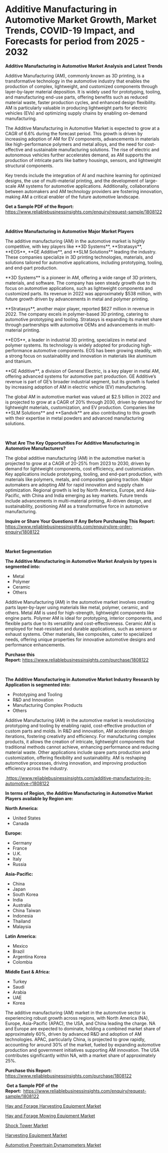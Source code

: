 <p><h1>Additive Manufacturing in Automotive Market Growth, Market Trends, COVID-19 Impact, and Forecasts for period from 2025 - 2032</h1></p><p><strong>Additive Manufacturing in Automotive Market Analysis and Latest Trends</strong></p>
<p><p>Additive Manufacturing (AM), commonly known as 3D printing, is a transformative technology in the automotive industry that enables the production of complex, lightweight, and customized components through layer-by-layer material deposition. It is widely used for prototyping, tooling, and manufacturing end-use parts, offering benefits such as reduced material waste, faster production cycles, and enhanced design flexibility. AM is particularly valuable in producing lightweight parts for electric vehicles (EVs) and optimizing supply chains by enabling on-demand manufacturing.</p><p>The Additive Manufacturing in Automotive Market is expected to grow at a CAGR of 6.6% during the forecast period. This growth is driven by increasing adoption of AM for EV components, advancements in materials like high-performance polymers and metal alloys, and the need for cost-effective and sustainable manufacturing solutions. The rise of electric and autonomous vehicles further accelerates demand, as AM supports the production of intricate parts like battery housings, sensors, and lightweight structural components.</p><p>Key trends include the integration of AI and machine learning for optimized designs, the use of multi-material printing, and the development of large-scale AM systems for automotive applications. Additionally, collaborations between automakers and AM technology providers are fostering innovation, making AM a critical enabler of the future automotive landscape.</p></p>
<p><strong>Get a Sample PDF of the Report:&nbsp;</strong> <a href="https://www.reliablebusinessinsights.com/enquiry/request-sample/1808122?utm_campaign=1091&utm_medium=2&utm_source=Github&utm_content=ia&utm_term=22012025&utm_id=additive-manufacturing-in-automotive">https://www.reliablebusinessinsights.com/enquiry/request-sample/1808122</a></p>
<p>&nbsp;</p>
<p><strong>Additive Manufacturing in Automotive Major Market Players</strong></p>
<p><p>The additive manufacturing (AM) in the automotive market is highly competitive, with key players like **3D Systems**, **Stratasys**, **EOS**, **GE Additive**, and **SLM Solutions** leading the industry. These companies specialize in 3D printing technologies, materials, and solutions tailored for automotive applications, including prototyping, tooling, and end-part production.</p><p>**3D Systems** is a pioneer in AM, offering a wide range of 3D printers, materials, and software. The company has seen steady growth due to its focus on automotive applications, such as lightweight components and customized parts. Its revenue in 2022 was approximately $538 million, with future growth driven by advancements in metal and polymer printing.</p><p>**Stratasys**, another major player, reported $627 million in revenue in 2022. The company excels in polymer-based 3D printing, catering to automotive prototyping and tooling. Stratasys is expanding its market share through partnerships with automotive OEMs and advancements in multi-material printing.</p><p>**EOS**, a leader in industrial 3D printing, specializes in metal and polymer systems. Its technology is widely adopted for producing high-performance automotive components. EOS has been growing steadily, with a strong focus on sustainability and innovation in materials like aluminum and titanium.</p><p>**GE Additive**, a division of General Electric, is a key player in metal AM, offering advanced systems for automotive part production. GE Additive’s revenue is part of GE’s broader industrial segment, but its growth is fueled by increasing adoption of AM in electric vehicle (EV) manufacturing.</p><p>The global AM in automotive market was valued at $2.5 billion in 2022 and is projected to grow at a CAGR of 20% through 2030, driven by demand for lightweight materials, customization, and EV production. Companies like **SLM Solutions** and **Sandvik** are also contributing to this growth with their expertise in metal powders and advanced manufacturing solutions.</p></p>
<p>&nbsp;</p>
<p><strong>What Are The Key Opportunities For Additive Manufacturing in Automotive Manufacturers?</strong></p>
<p><p>The global additive manufacturing (AM) in the automotive market is projected to grow at a CAGR of 20-25% from 2023 to 2030, driven by demand for lightweight components, cost efficiency, and customization. Key applications include prototyping, tooling, and end-part production, with materials like polymers, metals, and composites gaining traction. Major automakers are adopting AM for rapid innovation and supply chain optimization. Regional growth is led by North America, Europe, and Asia-Pacific, with China and India emerging as key markets. Future trends include advancements in multi-material printing, AI-driven design, and sustainability, positioning AM as a transformative force in automotive manufacturing.</p></p>
<p><strong>Inquire or Share Your Questions If Any Before Purchasing This Report:</strong> <a href="https://www.reliablebusinessinsights.com/enquiry/pre-order-enquiry/1808122?utm_campaign=1091&utm_medium=2&utm_source=Github&utm_content=ia&utm_term=22012025&utm_id=additive-manufacturing-in-automotive">https://www.reliablebusinessinsights.com/enquiry/pre-order-enquiry/1808122</a></p>
<p>&nbsp;</p>
<p><strong>Market Segmentation</strong></p>
<p><strong>The Additive Manufacturing in Automotive Market Analysis by types is segmented into:</strong></p>
<p><ul><li>Metal</li><li>Polymer</li><li>Ceramic</li><li>Others</li></ul></p>
<p><p>Additive Manufacturing (AM) in the automotive market involves creating parts layer-by-layer using materials like metal, polymer, ceramic, and others. Metal AM is used for high-strength, lightweight components like engine parts. Polymer AM is ideal for prototyping, interior components, and flexible parts due to its versatility and cost-effectiveness. Ceramic AM is employed for heat-resistant and durable applications, such as sensors or exhaust systems. Other materials, like composites, cater to specialized needs, offering unique properties for innovative automotive designs and performance enhancements.</p></p>
<p><strong>Purchase this Report:&nbsp;</strong><a href="https://www.reliablebusinessinsights.com/purchase/1808122?utm_campaign=1091&utm_medium=2&utm_source=Github&utm_content=ia&utm_term=22012025&utm_id=additive-manufacturing-in-automotive">https://www.reliablebusinessinsights.com/purchase/1808122</a></p>
<p>&nbsp;</p>
<p><strong>The Additive Manufacturing in Automotive Market Industry Research by Application is segmented into:</strong></p>
<p><ul><li>Prototyping and Tooling</li><li>R&D and Innovation</li><li>Manufacturing Complex Products</li><li>Others</li></ul></p>
<p><p>Additive Manufacturing (AM) in the automotive market is revolutionizing prototyping and tooling by enabling rapid, cost-effective production of custom parts and molds. In R&D and innovation, AM accelerates design iterations, fostering creativity and efficiency. For manufacturing complex products, it allows the creation of intricate, lightweight components that traditional methods cannot achieve, enhancing performance and reducing material waste. Other applications include spare parts production and customization, offering flexibility and sustainability. AM is reshaping automotive processes, driving innovation, and improving production efficiency across the industry.</p></p>
<p><a href="https://www.reliablebusinessinsights.com/additive-manufacturing-in-automotive-r1808122?utm_campaign=1091&utm_medium=2&utm_source=Github&utm_content=ia&utm_term=22012025&utm_id=additive-manufacturing-in-automotive">&nbsp;https://www.reliablebusinessinsights.com/additive-manufacturing-in-automotive-r1808122</a></p>
<p><strong>In terms of Region, the Additive Manufacturing in Automotive Market Players available by Region are:</strong></p>
<p>
    <p> <strong> North America: </strong>
        <ul>
            <li>United States</li>
            <li>Canada</li>
        </ul>
        </p> 
    <p> <strong> Europe: </strong>
        <ul>
            <li>Germany</li>
            <li>France</li>
            <li>U.K.</li>
            <li>Italy</li>
            <li>Russia</li>
        </ul>
        </p> 
    <p> <strong> Asia-Pacific: </strong>
        <ul>
            <li>China</li>
            <li>Japan</li>
            <li>South Korea</li>
            <li>India</li>
            <li>Australia</li>
            <li>China Taiwan</li>
            <li>Indonesia</li>
            <li>Thailand</li>
            <li>Malaysia</li>
        </ul>
        </p> 
    <p> <strong> Latin America: </strong>
        <ul>
            <li>Mexico</li>
            <li>Brazil</li>
            <li>Argentina Korea</li>
            <li>Colombia</li>
        </ul>
        </p> 
    <p> <strong> Middle East & Africa: </strong>
        <ul>
            <li>Turkey</li>
            <li>Saudi</li>
            <li>Arabia</li>
            <li>UAE</li>
            <li>Korea</li>
        </ul>
    </p>
    </p>
<p><p>The additive manufacturing (AM) market in the automotive sector is experiencing robust growth across regions, with North America (NA), Europe, Asia-Pacific (APAC), the USA, and China leading the charge. NA and Europe are expected to dominate, holding a combined market share of approximately 60%, driven by advanced R&D and adoption of AM technologies. APAC, particularly China, is projected to grow rapidly, accounting for around 30% of the market, fueled by expanding automotive production and government initiatives supporting AM innovation. The USA contributes significantly within NA, with a market share of approximately 25%.</p></p>
<p><strong>Purchase this Report: </strong><a href="https://www.reliablebusinessinsights.com/purchase/1808122?utm_campaign=1091&utm_medium=2&utm_source=Github&utm_content=ia&utm_term=22012025&utm_id=additive-manufacturing-in-automotive">https://www.reliablebusinessinsights.com/purchase/1808122</a></p>
<p>&nbsp;<strong>Get a Sample PDF of the Report:&nbsp;&nbsp;</strong><a href="https://www.reliablebusinessinsights.com/enquiry/request-sample/1808122?utm_campaign=1091&utm_medium=2&utm_source=Github&utm_content=ia&utm_term=22012025&utm_id=additive-manufacturing-in-automotive">https://www.reliablebusinessinsights.com/enquiry/request-sample/1808122</a></p>
<p><strong></strong></p>
<p><p><a href="https://www.linkedin.com/pulse/study-global-hay-forage-harvesting-equipment-market-emphasis-onthe-v0tce?utm_campaign=1091&utm_medium=2&utm_source=Github&utm_content=ia&utm_term=22012025&utm_id=additive-manufacturing-in-automotive">Hay and Forage Harvesting Equipment Market</a></p><p><a href="https://www.linkedin.com/pulse/data-global-hay-forage-mowing-equipment-markets-share-s4trc?utm_campaign=1091&utm_medium=2&utm_source=Github&utm_content=ia&utm_term=22012025&utm_id=additive-manufacturing-in-automotive">Hay and Forage Mowing Equipment Market</a></p><p><a href="https://github.com/rosamariarocque98/Market-Research-Report-List-1/blob/main/shock-tower-market.md?utm_campaign=1091&utm_medium=2&utm_source=Github&utm_content=ia&utm_term=22012025&utm_id=additive-manufacturing-in-automotive">Shock Tower Market</a></p><p><a href="https://www.linkedin.com/pulse/global-study-harvesting-equipment-market-from-2025-2032-mean-yykbc?utm_campaign=1091&utm_medium=2&utm_source=Github&utm_content=ia&utm_term=22012025&utm_id=additive-manufacturing-in-automotive">Harvesting Equipment Market</a></p><p><a href="https://github.com/suleimannichelle7/Market-Research-Report-List-1/blob/main/automotive-powertrain-dynamometers-market.md?utm_campaign=1091&utm_medium=2&utm_source=Github&utm_content=ia&utm_term=22012025&utm_id=additive-manufacturing-in-automotive">Automotive Powertrain Dynamometers Market</a></p></p>